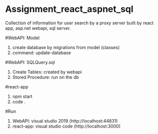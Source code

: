 # Assignment_react_aspnet_sql
Collection of information for user search by a proxy server built by react app, asp.net webapi, sql server.

#WebAPI: Model
1. create database by migrations from model (classes)
2. command: update-database

#WebAPI: SQLQuery.sql
1. Create Tables: created by webapi
2. Stored Procedure: run on the db

#react-app
1. npm start
2. code . 

#Run
1. WebAPI: visual studio 2019 (http://localhost:44831)
2. react-app: visual studio code (http://localhost:3000)
